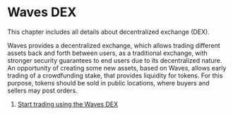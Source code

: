 # Waves DEX

This chapter includes all details about decentralized exchange \(DEX\).

Waves provides a decentralized exchange, which allows trading different assets back and forth between users, as a traditional exchange, with stronger security guarantees to end users due to its decentralized nature. An opportunity of creating some new assets, based on Waves, allows early trading of a crowdfunding stake, that provides liquidity for tokens. For this purpose, tokens should be sold in public locations, where buyers and sellers may post orders.

1. [Start trading using the Waves DEX](waves-client/mobile-apps/iOS/waves-dex/start-trading-using-the-waves-dex.md)
